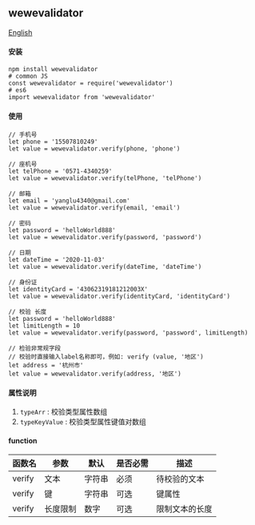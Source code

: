 ## wewevalidator

[English](./README.md 'English')

#### 安装
```SHELL
npm install wewevalidator
# common JS
const wewevalidator = require('wewevalidator')
# es6
import wewevalidator from 'wewevalidator'
```

#### 使用
```JS
// 手机号
let phone = '15507810249'
let value = wewevalidator.verify(phone, 'phone')

// 座机号
let telPhone = '0571-4340259'
let value = wewevalidator.verify(telPhone, 'telPhone')

// 邮箱
let email = 'yanglu4340@gmail.com'
let value = wewevalidator.verify(email, 'email')

// 密码
let password = 'helloWorld888'
let value = wewevalidator.verify(password, 'password')

// 日期
let dateTime = '2020-11-03'
let value = wewevalidator.verify(dateTime, 'dateTime')

// 身份证
let identityCard = '43062319181212003X'
let value = wewevalidator.verify(identityCard, 'identityCard')

// 校验 长度
let password = 'helloWorld888'
let limitLength = 10
let value = wewevalidator.verify(password, 'password', limitLength)

// 检验非常规字段
// 校验时直接输入label名称即可，例如: verify (value, '地区')
let address = '杭州市'
let value = wewevalidator.verify(address, '地区')
```

#### 属性说明
1. `typeArr` : 校验类型属性数组 
1. `typeKeyValue` : 校验类型属性键值对数组 

#### function

函数名|参数|默认|是否必需|描述|
--|--|--|--|--|
verify|文本|字符串|必须|待校验的文本|
verify|键|字符串|可选|键属性|
verify|长度限制|数字|可选|限制文本的长度|

